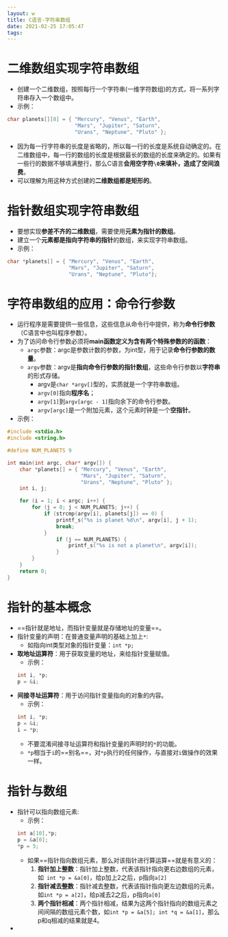```yaml
---
layout: w
title: C语言-字符串数组
date: 2021-02-25 17:05:47
tags:
---
```


# 二维数组实现字符串数组

* 创建一个二维数组，按照每行一个字符串(一维字符数组)的方式，将一系列字符串存入一个数组中。
* 示例：
```c
char planets[][8] = { "Mercury", "Venus", "Earth",
					  "Mars", "Jupiter", "Saturn",
					  "Urans", "Neptune", "Pluto" };
```
* 因为每一行字符串的长度是省略的，所以每一行的长度是系统自动确定的。在二维数组中，每一行的数组的长度是根据最长的数组的长度来确定的。如果有一些行的数据不够填满整行，那么C语言**会用空字符`\0`来填补，造成了空间浪费**。
* 可以理解为用这种方式创建的**二维数组都是矩形的**。

# 指针数组实现字符串数组

* 要想实现**参差不齐的二维数组**，需要使用**元素为指针的数组**。
* 建立一个**元素都是指向字符串的指针**的数组，来实现字符串数组。
* 示例：
```c
char *planets[] = { "Mercury", "Venus", "Earth",
					"Mars", "Jupiter", "Saturn",
					"Urans", "Neptune", "Pluto"};
```

# 字符串数组的应用：命令行参数

* 运行程序是需要提供一些信息，这些信息从命令行中提供，称为**命令行参数**（C语言中也叫程序参数）。
* 为了访问命令行参数必须将**main函数定义为含有两个特殊参数的的函数**：
  * `argc`参数：argc是参数计数的参数，为int型，用于记录**命令行参数的数量**。
  * `argv`参数：argv是**指向命令行参数的指针数组**，这些命令行参数以**字符串**的形式存储。
    * argv是`char *argv[]`型的，实质就是一个字符串数组。
    * `argv[0]`指向**程序名**；
    * `argv[1]`到`argv[argc - 1]`指向余下的命令行参数。
    * `argv[argc]`是一个附加元素，这个元素时钟是一个**空指针**。
* 示例：
```c
#include <stdio.h>
#include <string.h>

#define NUM_PLANETS 9

int main(int argc, char* argv[]) {
	char *planets[] = { "Mercury", "Venus", "Earth",
						"Mars", "Jupiter", "Saturn",
						"Urans", "Neptune", "Pluto" };
	int i, j;

	for (i = 1; i < argc; i++) {
		for (j = 0; j < NUM_PLANETS; j++) {
			if (strcmp(argv[i], planets[j]) == 0) {
				printf_s("%s is planet %d\n", argv[i], j + 1);
				break;
			}
				if (j == NUM_PLANETS) {
					printf_s("%s is not a planet\n", argv[i]);
				}
		}
	}
	return 0;
}
```

# 指针的基本概念

* ==指针就是地址，而指针变量就是存储地址的变量==。
* 指针变量的声明：在普通变量声明的基础上加上`*`:
  * 如指向int类型对象的指针变量：`int *p;`
* **取地址运算符**：用于获取变量的地址，来给指针变量赋值。
  * 示例：
  ```c
  int i, *p;
  p = &i;
  ```
* **间接寻址运算符**：用于访问指针变量指向的对象的内容。
  * 示例：
  ```c
  int i, *p;
  p = &i;
  i = *p;
  ```
  * 不要混淆间接寻址运算符和指针变量的声明时的`*`的功能。
  * `*p`相当于`i`的==别名==，对`*p`执行的任何操作，与直接对`i`做操作的效果一样。

# 指针与数组

* 指针可以指向数组元素:
  * 示例：
  ```c
  int a[10],*p;
  p = &a[0];
  *p = 5;
  ```
  * 如果==指针指向数组元素，那么对该指针进行算运算==就是有意义的：
	1. **指针加上整数**：指针加上整数，代表该指针指向更右边数组的元素，如` int *p = &a[0]`，给p加上2之后，p指向`a[2]`
	2. **指针减去整数**：指针减去整数，代表该指针指向更左边数组的元素，如`int *p = a[2]`，给p减去2之后，p指向`a[0]`
	3. **两个指针相减**：两个指针相减，结果为这两个指针指向的数组元素之间间隔的数组元素个数，如`int *p = &a[5]; int *q = &a[1]`，那么p和q相减的结果就是4。
* 

	  



